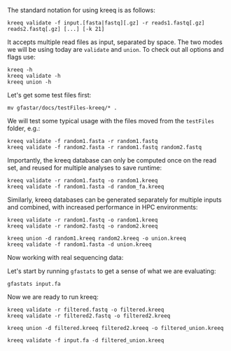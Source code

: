 The standard notation for using kreeq is as follows:
```
kreeq validate -f input.[fasta|fastq][.gz] -r reads1.fastq[.gz] reads2.fastq[.gz] [...] [-k 21]
```
It accepts multiple read files as input, separated by space. The two modes we will be using today are `validate` and `union`.
To check out all options and flags use:
```
kreeq -h
kreeq validate -h
kreeq union -h
```

Let's get some test files first:
```
mv gfastar/docs/testFiles-kreeq/* .
```

We will test some typical usage with the files moved from the `testFiles` folder, e.g.:
```
kreeq validate -f random1.fasta -r random1.fastq
kreeq validate -f random2.fasta -r random1.fastq random2.fastq
```

Importantly, the kreeq database can only be computed once on the read set, and reused for multiple analyses to save runtime:

```
kreeq validate -r random1.fastq -o random1.kreeq
kreeq validate -f random1.fasta -d random_fa.kreeq
```

Similarly, kreeq databases can be generated separately for multiple inputs and combined, with increased performance in HPC environments:

```
kreeq validate -r random1.fastq -o random1.kreeq
kreeq validate -r random2.fastq -o random2.kreeq

kreeq union -d random1.kreeq random2.kreeq -o union.kreeq
kreeq validate -f random1.fasta -d union.kreeq
```

Now working with real sequencing data:

Let's start by running `gfastats` to get a sense of what we are evaluating:
```
gfastats input.fa
```

Now we are ready to run kreeq:
```
kreeq validate -r filtered.fastq -o filtered.kreeq
kreeq validate -r filtered2.fastq -o filtered2.kreeq

kreeq union -d filtered.kreeq filtered2.kreeq -o filtered_union.kreeq

kreeq validate -f input.fa -d filtered_union.kreeq
